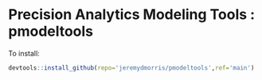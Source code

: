 # Precision Analytics Modeling Tools : pmodeltools

To install:
```r
devtools::install_github(repo='jeremydmorris/pmodeltools',ref='main')
```
